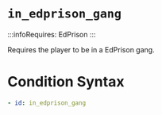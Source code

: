 # `in_edprison_gang`
:::infoRequires:
EdPrison
:::

Requires the player to be in a EdPrison gang.
# Condition Syntax
```yaml
- id: in_edprison_gang
```
